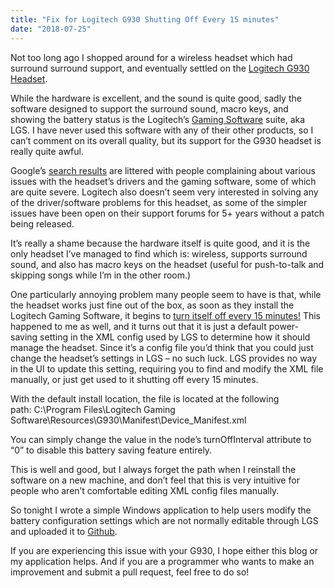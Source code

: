 ```yaml
---
title: "Fix for Logitech G930 Shutting Off Every 15 minutes"
date: "2018-07-25"
---
```


Not too long ago I shopped around for a wireless headset which had surround surround support, and eventually settled on the [Logitech G930 Headset](http://www.amazon.com/gp/product/B003VANOFY/ref=as_li_tl?ie=UTF8&camp=1789&creative=9325&creativeASIN=B003VANOFY&linkCode=as2&tag=danscod07-20&linkId=GWSRFWBFHMSUZJPA "Logitech G930 headset").

While the hardware is excellent, and the sound is quite good, sadly the software designed to support the surround sound, macro keys, and showing the battery status is the Logitech’s [Gaming Software](http://support.logitech.com/en_gb/software/lgs "Logitech Gaming Software") suite, aka LGS. I have never used this software with any of their other products, so I can’t comment on its overall quality, but its support for the G930 headset is really quite awful.

Google’s [search results](https://www.google.com/webhp?sourceid=chrome-instant&ion=1&espv=2&ie=UTF-8#q=g930+problem "Logitech Search") are littered with people complaining about various issues with the headset’s drivers and the gaming software, some of which are quite severe. Logitech also doesn’t seem very interested in solving any of the driver/software problems for this headset, as some of the simpler issues have been open on their support forums for 5+ years without a patch being released.

It’s really a shame because the hardware itself is quite good, and it is the only headset I’ve managed to find which is: wireless, supports surround sound, and also has macro keys on the headset (useful for push-to-talk and skipping songs while I’m in the other room.)

One particularly annoying problem many people seem to have is that, while the headset works just fine out of the box, as soon as they install the Logitech Gaming Software, it begins to [turn itself off every 15 minutes!](https://forums.logitech.com/t5/Logitech-G-Headsets/G930-headset-auto-shut-off/td-p/504096 "Logitech Support Forums") This happened to me as well, and it turns out that it is just a default power-saving setting in the XML config used by LGS to determine how it should manage the headset. Since it’s a config file you’d think that you could just change the headset’s settings in LGS – no such luck. LGS provides no way in the UI to update this setting, requiring you to find and modify the XML file manually, or just get used to it shutting off every 15 minutes.

With the default install location, the file is located at the following path: C:\\Program Files\\Logitech Gaming Software\\Resources\\G930\\Manifest\\Device\_Manifest.xml

You can simply change the value in the <battery> node’s turnOffInterval attribute to “0” to disable this battery saving feature entirely.

This is well and good, but I always forget the path when I reinstall the software on a new machine, and don’t feel that this is very intuitive for people who aren’t comfortable editing XML config files manually.

So tonight I wrote a simple Windows application to help users modify the battery configuration settings which are not normally editable through LGS and uploaded it to [Github](https://github.com/JessieArr/LogitechG930Fix "https://github.com/JessieArr/LogitechG930Fix").

If you are experiencing this issue with your G930, I hope either this blog or my application helps. And if you are a programmer who wants to make an improvement and submit a pull request, feel free to do so!
